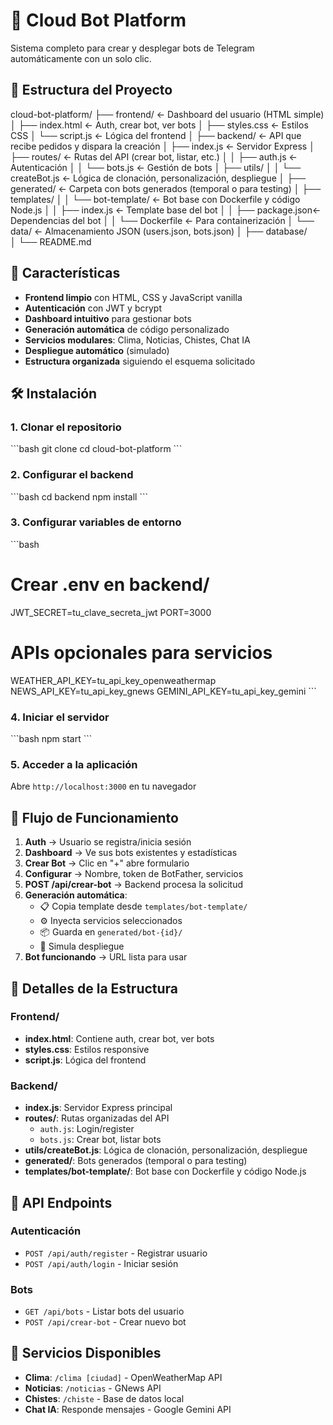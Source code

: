 # 🤖 Cloud Bot Platform

Sistema completo para crear y desplegar bots de Telegram automáticamente con un solo clic.

## 📁 Estructura del Proyecto


cloud-bot-platform/
├── frontend/               ← Dashboard del usuario (HTML simple)
│   ├── index.html          ← Auth, crear bot, ver bots
│   ├── styles.css          ← Estilos CSS
│   └── script.js           ← Lógica del frontend
│
├── backend/                ← API que recibe pedidos y dispara la creación
│   ├── index.js            ← Servidor Express
│   ├── routes/             ← Rutas del API (crear bot, listar, etc.)
│   │   ├── auth.js         ← Autenticación
│   │   └── bots.js         ← Gestión de bots
│   ├── utils/
│   │   └── createBot.js    ← Lógica de clonación, personalización, despliegue
│   ├── generated/          ← Carpeta con bots generados (temporal o para testing)
│   ├── templates/
│   │   └── bot-template/   ← Bot base con Dockerfile y código Node.js
│   │       ├── index.js    ← Template base del bot
│   │       ├── package.json← Dependencias del bot
│   │       └── Dockerfile  ← Para containerización
│   └── data/               ← Almacenamiento JSON (users.json, bots.json)
│
├── database/               
│
└── README.md


## 🚀 Características

- **Frontend limpio** con HTML, CSS y JavaScript vanilla
- **Autenticación** con JWT y bcrypt
- **Dashboard intuitivo** para gestionar bots
- **Generación automática** de código personalizado
- **Servicios modulares**: Clima, Noticias, Chistes, Chat IA
- **Despliegue automático** (simulado)
- **Estructura organizada** siguiendo el esquema solicitado

## 🛠️ Instalación

### 1. Clonar el repositorio
\`\`\`bash
git clone <repository-url>
cd cloud-bot-platform
\`\`\`

### 2. Configurar el backend
\`\`\`bash
cd backend
npm install
\`\`\`

### 3. Configurar variables de entorno
\`\`\`bash
# Crear .env en backend/
JWT_SECRET=tu_clave_secreta_jwt
PORT=3000

# APIs opcionales para servicios
WEATHER_API_KEY=tu_api_key_openweathermap
NEWS_API_KEY=tu_api_key_gnews
GEMINI_API_KEY=tu_api_key_gemini
\`\`\`

### 4. Iniciar el servidor
\`\`\`bash
npm start
\`\`\`

### 5. Acceder a la aplicación
Abre `http://localhost:3000` en tu navegador

## 🎯 Flujo de Funcionamiento

1. **Auth** → Usuario se registra/inicia sesión
2. **Dashboard** → Ve sus bots existentes y estadísticas
3. **Crear Bot** → Clic en "+" abre formulario
4. **Configurar** → Nombre, token de BotFather, servicios
5. **POST /api/crear-bot** → Backend procesa la solicitud
6. **Generación automática**:
   - 📋 Copia template desde `templates/bot-template/`
   - ⚙️ Inyecta servicios seleccionados
   - 📦 Guarda en `generated/bot-{id}/`
   - 🚀 Simula despliegue
7. **Bot funcionando** → URL lista para usar

## 📂 Detalles de la Estructura

### Frontend/
- **index.html**: Contiene auth, crear bot, ver bots
- **styles.css**: Estilos responsive
- **script.js**: Lógica del frontend

### Backend/
- **index.js**: Servidor Express principal
- **routes/**: Rutas organizadas del API
  - `auth.js`: Login/register
  - `bots.js`: Crear bot, listar bots
- **utils/createBot.js**: Lógica de clonación, personalización, despliegue
- **generated/**: Bots generados (temporal o para testing)
- **templates/bot-template/**: Bot base con Dockerfile y código Node.js


## 🔧 API Endpoints

### Autenticación
- `POST /api/auth/register` - Registrar usuario
- `POST /api/auth/login` - Iniciar sesión

### Bots
- `GET /api/bots` - Listar bots del usuario
- `POST /api/crear-bot` - Crear nuevo bot

## 🤖 Servicios Disponibles

- **Clima**: `/clima [ciudad]` - OpenWeatherMap API
- **Noticias**: `/noticias` - GNews API
- **Chistes**: `/chiste` - Base de datos local
- **Chat IA**: Responde mensajes - Google Gemini API

